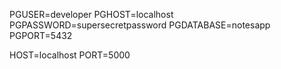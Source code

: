 PGUSER=developer
PGHOST=localhost
PGPASSWORD=supersecretpassword
PGDATABASE=notesapp
PGPORT=5432

HOST=localhost
PORT=5000